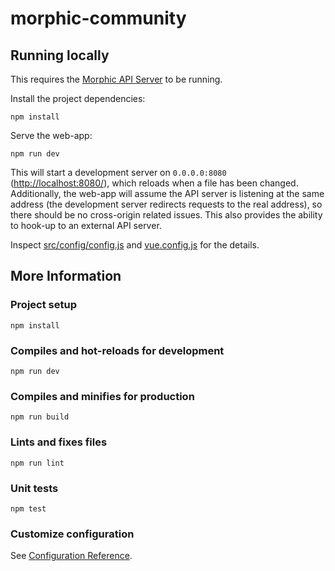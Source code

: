 # morphic-community

## Running locally

This requires the [Morphic API Server](https://github.com/raisingthefloor/morphic-api-server/) to be running.

Install the project dependencies:

    npm install

Serve the web-app:

    npm run dev

This will start a development server on `0.0.0.0:8080` ([http://localhost:8080/](http://localhost:8080/)), which reloads
when a file has been changed. Additionally, the web-app will assume the API server is listening at the same address
(the development server redirects requests to the real address), so there should be no cross-origin related issues. This
also provides the ability to hook-up to an external API server.

Inspect [src/config/config.js](src/config/config.js) and [vue.config.js](vue.config.js) for the details.


## More Information

### Project setup

    npm install

### Compiles and hot-reloads for development

    npm run dev

### Compiles and minifies for production

    npm run build

### Lints and fixes files

    npm run lint

### Unit tests

    npm test

### Customize configuration

See [Configuration Reference](https://cli.vuejs.org/config/).
